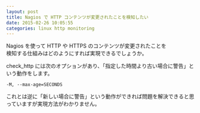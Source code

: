 ```yaml
---
layout: post
title: Nagios で HTTP コンテンツが変更されたことを検知したい
date: 2015-02-26 10:05:55
categories: linux http monitoring
---
```

<p>Nagios を使って HTTP や HTTPS のコンテンツが変更されたことを<br>
検知する仕組みはどのようにすれば実現できるでしょうか。</p>

<p>check_http には次のオプションがあり、「指定した時間より古い場合に警告」という動作をします。</p>

<pre><code>-M, --max-age=SECONDS
</code></pre>

<p>これとは逆に「新しい場合に警告」という動作ができれば問題を解決できると思っていますが実現方法がわかりません。</p>
